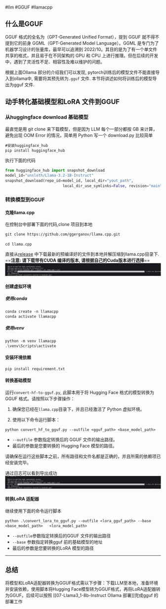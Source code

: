 #llm #GGUF #llamacpp 
## 什么是GGUF

GGUF 格式的全名为（GPT-Generated Unified Format），提到 GGUF 就不得不提到它的前身 GGML（GPT-Generated Model Language）。GGML 是专门为了机器学习设计的张量库，最早可以追溯到 2022/10。其目的是为了有一个单文件共享的格式，并且易于在不同架构的 GPU 和 CPU 上进行推理。但在后续的开发中，遇到了灵活性不足、相容性及难以维护的问题。

根据上面Ollama 部分的介绍我们可以发现, pytorch训练后的模型文件不能直接导入到ollama中, 需要将其预先转为`.gguf` 文件. 本节将讲述如何将训练后的模型导出为gguf 文件.

## 动手转化基础模型和LoRA 文件到GGUF

### 从huggingface download 基础模型
最直觉是用 git clone 来下载模型，但是因为 LLM 每个一部分都按 GB 来计算，避免出现 OOM Error 的情况，简单用 Python 写一个 download.py 比较简单

```shell
#安装huggingface_hub
pip install huggingface_hub
```

执行下面的代码

```python
from huggingface_hub import snapshot_download
model_id="unsloth/Llama-3.2-1B-Instruct"
snapshot_download(repo_id=model_id, local_dir="yout_path",
                          local_dir_use_symlinks=False, revision="main")
```

### 转换模型到GGUF
#### 克隆llama.cpp
在控制台中部署下面的代码,clone 项目到本地

```shell
git clone https://github.com/ggerganov/llama.cpp.git

cd llama.cpp
```

直接从[release](https://github.com/ggerganov/llama.cpp/releases/tag/b3878) 中下载最新的预编译好的文件到本地并解压缩到llama.cpp目录下. ==**注意: 请下载带有CUDA 编译的版本, 请根据自己的Cuda版本进行选择**==
![06-1.png](./images/06-2.png)
#### 创建虚拟环境
##### 使用conda

```shell
conda create -n llamacpp
conda activate llamacpp
```

##### 使用venv

```shell
python -m venv llamacpp
.\venv\Scripts\activate
```

#### 安装环境依赖

```shell
pip install requirement.txt
```

#### 转换基础模型

运行`convert-hf-to-gguf.py`, 此脚本用于将 Hugging Face 格式的模型转换为 GGUF 格式。请按照以下步骤操作：

1. 确保您已经在`llama.cpp`目录下，并且已经激活了 Python 虚拟环境。

2. 使用以下命令运行脚本：
```shell
python convert_hf_to_gguf.py --outfile <gguf_path> <base_model_path>
```
- `--outfile` 参数指定转换后的 GGUF 文件的输出路径。
- 最后的参数是您要转换的 Hugging Face 模型的路径。

请确保在运行这些脚本之前，所有路径和文件名都是正确的，并且所需的依赖项已经安装完毕。

通过日志可以看到导出成功
![06-2.png](./images/06-2.png)
#### 转换LoRA 适配器

继续使用下面的命令运行脚本
```shell
python .\convert_lora_to_gguf.py --outfile <lora_gguf_path> --base <base_model_path>   <lora_model_path>
```

- `--outfile`参数指定转换后的GGUF 文件的输出路径
- `--base` 参数指定转换gguf 前的基础模型的地址
- 最后的参数是您要转换的LoRA 模型的路径
---

## 总结

将模型和LoRA适配器转换为GGUF格式需以下步骤：下载LLM至本地，准备环境并安装依赖，使用脚本将Hugging Face模型转为GGUF格式，再将LoRA适配器转为GGUF。后续可以按照 [[07-Llama3_1-8b-Instruct Ollama 部署]]完成gguf 的部署工作
